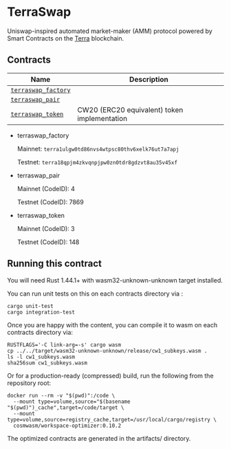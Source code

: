 # TerraSwap

Uniswap-inspired automated market-maker (AMM) protocol powered by Smart Contracts on the [Terra](https://terra.money) blockchain.

## Contracts

| Name                                               | Description                                  |
| -------------------------------------------------- | -------------------------------------------- |
| [`terraswap_factory`](contracts/terraswap_factory) |                                              |
| [`terraswap_pair`](contracts/terraswap_pair)       |                                              |
| [`terraswap_token`](contracts/terraswap_token)     | CW20 (ERC20 equivalent) token implementation |

* terraswap_factory

   Mainnet: `terra1ulgw0td86nvs4wtpsc80thv6xelk76ut7a7apj`

   Testnet: `terra18qpjm4zkvqnpjpw0zn0tdr8gdzvt8au35v45xf`

* terraswap_pair

   Mainnet (CodeID): 4

   Testnet (CodeID): 7869

* terraswap_token

   Mainnet (CodeID): 3

   Testnet (CodeID): 148

## Running this contract

You will need Rust 1.44.1+ with wasm32-unknown-unknown target installed.

You can run unit tests on this on each contracts directory via :

```
cargo unit-test
cargo integration-test
```

Once you are happy with the content, you can compile it to wasm on each contracts directory via:

```
RUSTFLAGS='-C link-arg=-s' cargo wasm
cp ../../target/wasm32-unknown-unknown/release/cw1_subkeys.wasm .
ls -l cw1_subkeys.wasm
sha256sum cw1_subkeys.wasm
```

Or for a production-ready (compressed) build, run the following from the repository root:

```
docker run --rm -v "$(pwd)":/code \
  --mount type=volume,source="$(basename "$(pwd)")_cache",target=/code/target \
  --mount type=volume,source=registry_cache,target=/usr/local/cargo/registry \
  cosmwasm/workspace-optimizer:0.10.2
```

The optimized contracts are generated in the artifacts/ directory.
